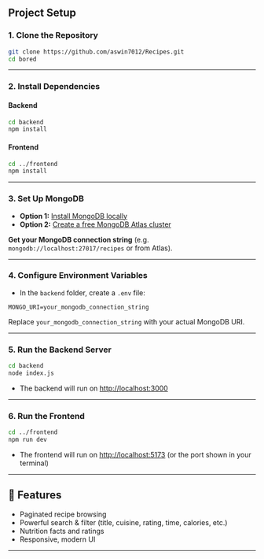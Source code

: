 ## Project Setup

### 1. Clone the Repository

```bash
git clone https://github.com/aswin7012/Recipes.git
cd bored
```

---

### 2. Install Dependencies

#### Backend

```bash
cd backend
npm install
```

#### Frontend

```bash
cd ../frontend
npm install
```

---

### 3. Set Up MongoDB

- **Option 1:** [Install MongoDB locally](https://www.mongodb.com/try/download/community)
- **Option 2:** [Create a free MongoDB Atlas cluster](https://www.mongodb.com/cloud/atlas/register)

**Get your MongoDB connection string** (e.g. `mongodb://localhost:27017/recipes` or from Atlas).

---

### 4. Configure Environment Variables

- In the `backend` folder, create a `.env` file:

```env
MONGO_URI=your_mongodb_connection_string
```

Replace `your_mongodb_connection_string` with your actual MongoDB URI.

---

### 5. Run the Backend Server

```bash
cd backend
node index.js
```

- The backend will run on [http://localhost:3000](http://localhost:3000)

---

### 6. Run the Frontend

```bash
cd ../frontend
npm run dev
```

- The frontend will run on [http://localhost:5173](http://localhost:5173) (or the port shown in your terminal)

---

## 📝 Features

- Paginated recipe browsing
- Powerful search & filter (title, cuisine, rating, time, calories, etc.)
- Nutrition facts and ratings
- Responsive, modern UI

---

